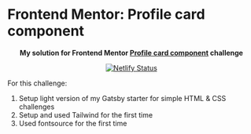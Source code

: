 # Frontend Mentor: Profile card component

<p align="center"><strong align="center">My solution for Frontend Mentor <a href="https://www.frontendmentor.io/challenges/profile-card-component-cfArpWshJ">Profile card component</a> challenge</strong></p>

<p align="center">
  <a href="https://app.netlify.com/sites/p1t1ch-fm-profile-card-component/deploys">
    <img
      src="https://api.netlify.com/api/v1/badges/289355cc-ded7-49d3-a4a9-945f60bcc799/deploy-status"
      alt="Netlify Status"
    />
  </a>
</p>

For this challenge:

1. Setup light version of my Gatsby starter for simple HTML & CSS challenges
1. Setup and used Tailwind for the first time
1. Used fontsource for the first time
